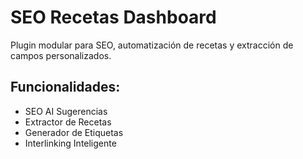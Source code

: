 # SEO Recetas Dashboard

Plugin modular para SEO, automatización de recetas y extracción de campos personalizados.

## Funcionalidades:

- SEO AI Sugerencias
- Extractor de Recetas
- Generador de Etiquetas
- Interlinking Inteligente